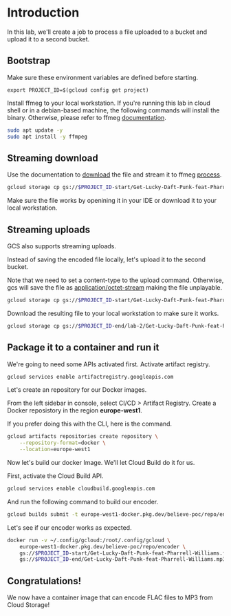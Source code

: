 # Introduction
In this lab, we'll create a job to process a file uploaded to a bucket and upload it to a second bucket.

## Bootstrap

Make sure these environment variables are defined before starting.

```
export PROJECT_ID=$(gcloud config get project)
```

Install ffmeg to your local workstation. If you're running this lab in cloud shell or in a debian-based machine, the following commands will install the binary.
Otherwise, please refer to ffmeg [documentation](https://ffmpeg.org/download.html).

```bash
sudo apt update -y
sudo apt install -y ffmpeg
```

## Streaming download

Use the documentation to [download](https://cloud.google.com/storage/docs/streaming-downloads#prereq-cli) the file and stream it to ffmeg [process](https://ffmpeg.org/ffmpeg-protocols.html#pipe).

```bash
gcloud storage cp gs://$PROJECT_ID-start/Get-Lucky-Daft-Punk-feat-Pharrell-Williams.flac - | ffmpeg -i pipe:0 -f mp3 ./downloads/output.mp3
```

Make sure the file works by openining it in your IDE or download it to your local workstation.

## Streaming uploads

GCS also supports streaming uploads.

Instead of saving the encoded file locally, let's upload it to the second bucket.

Note that we need to set a content-type to the upload command. Otherwise, gcs will save the file as [application/octet-stream](https://cloud.google.com/storage/docs/metadata#content-type) making the file unplayable.

```bash
gcloud storage cp gs://$PROJECT_ID-start/Get-Lucky-Daft-Punk-feat-Pharrell-Williams.flac - | ffmpeg -i pipe:0 -f mp3 pipe:1 | gcloud storage cp - gs://$PROJECT_ID-end/lab-2/Get-Lucky-Daft-Punk-feat-Pharrell-Williams.mp3 --content-type=audio/mp3
```

Download the resulting file to your local workstation to make sure it works.

```bash
gcloud storage cp gs://$PROJECT_ID-end/lab-2/Get-Lucky-Daft-Punk-feat-Pharrell-Williams.mp3 ./downloads/output-end.mp3
```

## Package it to a container and run it
We're going to need some APIs activated first. Activate artifact registry.

```bash
gcloud services enable artifactregistry.googleapis.com
```

Let's create an repository for our Docker images.

From the left sidebar in console, select CI/CD > Artifact Registry.
Create a Docker reposistory in the region **europe-west1**.

If you prefer doing this with the CLI, here is the command.

```bash
gcloud artifacts repositories create repository \
    --repository-format=docker \
    --location=europe-west1
```

Now let's build our docker Image. We'll let Cloud Build do it for us.

First, activate the Cloud Build API.

```bash
gcloud services enable cloudbuild.googleapis.com
```

And run the following command to build our encoder.

```bash
gcloud builds submit -t europe-west1-docker.pkg.dev/believe-poc/repo/encoder
```

Let's see if our encoder works as expected.

```bash
docker run -v ~/.config/gcloud:/root/.config/gcloud \
    europe-west1-docker.pkg.dev/believe-poc/repo/encoder \
    gs://$PROJECT_ID-start/Get-Lucky-Daft-Punk-feat-Pharrell-Williams.flac \
    gs://$PROJECT_ID-end/Get-Lucky-Daft-Punk-feat-Pharrell-Williams.mp3
```

## Congratulations!
We now have a container image that can encode FLAC files to MP3 from Cloud Storage!
